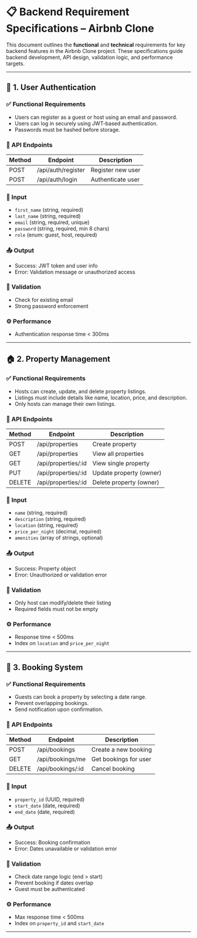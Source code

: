 # 📋 Backend Requirement Specifications – Airbnb Clone

This document outlines the **functional** and **technical** requirements for key backend features in the Airbnb Clone project. These specifications guide backend development, API design, validation logic, and performance targets.

---

## 🔐 1. User Authentication

### ✅ Functional Requirements

* Users can register as a guest or host using an email and password.
* Users can log in securely using JWT-based authentication.
* Passwords must be hashed before storage.

### 🔗 API Endpoints

| Method | Endpoint           | Description       |
| ------ | ------------------ | ----------------- |
| POST   | /api/auth/register | Register new user |
| POST   | /api/auth/login    | Authenticate user |

### 🧾 Input

* `first_name` (string, required)
* `last_name` (string, required)
* `email` (string, required, unique)
* `password` (string, required, min 8 chars)
* `role` (enum: guest, host, required)

### 📤 Output

* Success: JWT token and user info
* Error: Validation message or unauthorized access

### 🔐 Validation

* Check for existing email
* Strong password enforcement

### ⚙️ Performance

* Authentication response time < 300ms

---

## 🏠 2. Property Management

### ✅ Functional Requirements

* Hosts can create, update, and delete property listings.
* Listings must include details like name, location, price, and description.
* Only hosts can manage their own listings.

### 🔗 API Endpoints

| Method | Endpoint             | Description             |
| ------ | -------------------- | ----------------------- |
| POST   | /api/properties      | Create property         |
| GET    | /api/properties      | View all properties     |
| GET    | /api/properties/\:id | View single property    |
| PUT    | /api/properties/\:id | Update property (owner) |
| DELETE | /api/properties/\:id | Delete property (owner) |

### 🧾 Input

* `name` (string, required)
* `description` (string, required)
* `location` (string, required)
* `price_per_night` (decimal, required)
* `amenities` (array of strings, optional)

### 📤 Output

* Success: Property object
* Error: Unauthorized or validation error

### 🔐 Validation

* Only host can modify/delete their listing
* Required fields must not be empty

### ⚙️ Performance

* Response time < 500ms
* Index on `location` and `price_per_night`

---

## 📅 3. Booking System

### ✅ Functional Requirements

* Guests can book a property by selecting a date range.
* Prevent overlapping bookings.
* Send notification upon confirmation.

### 🔗 API Endpoints

| Method | Endpoint           | Description           |
| ------ | ------------------ | --------------------- |
| POST   | /api/bookings      | Create a new booking  |
| GET    | /api/bookings/me   | Get bookings for user |
| DELETE | /api/bookings/\:id | Cancel booking        |

### 🧾 Input

* `property_id` (UUID, required)
* `start_date` (date, required)
* `end_date` (date, required)

### 📤 Output

* Success: Booking confirmation
* Error: Dates unavailable or validation error

### 🔐 Validation

* Check date range logic (end > start)
* Prevent booking if dates overlap
* Guest must be authenticated

### ⚙️ Performance

* Max response time < 500ms
* Index on `property_id` and `start_date`

---
